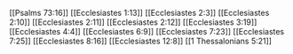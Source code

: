 [[Psalms 73:16]]
[[Ecclesiastes 1:13]]
[[Ecclesiastes 2:3]]
[[Ecclesiastes 2:10]]
[[Ecclesiastes 2:11]]
[[Ecclesiastes 2:12]]
[[Ecclesiastes 3:19]]
[[Ecclesiastes 4:4]]
[[Ecclesiastes 6:9]]
[[Ecclesiastes 7:23]]
[[Ecclesiastes 7:25]]
[[Ecclesiastes 8:16]]
[[Ecclesiastes 12:8]]
[[1 Thessalonians 5:21]]
